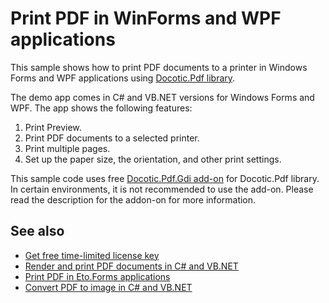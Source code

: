 # Print PDF in WinForms and WPF applications
This sample shows how to print PDF documents to a printer in Windows Forms and WPF applications using [Docotic.Pdf library](https://bitmiracle.com/pdf-library/).

The demo app comes in C# and VB.NET versions for Windows Forms and WPF. The app shows the following features:
1. Print Preview.
2. Print PDF documents to a selected printer.
3. Print multiple pages.
4. Set up the paper size, the orientation, and other print settings.

This sample code uses free [Docotic.Pdf.Gdi add-on](https://www.nuget.org/packages/BitMiracle.Docotic.Pdf.Gdi) for Docotic.Pdf library. In certain environments, it is not recommended to use the add-on. Please read the description for the addon-on for more information.

## See also
* [Get free time-limited license key](https://bitmiracle.com/pdf-library/download)
* [Render and print PDF documents in C# and VB.NET](https://bitmiracle.com/pdf-library/draw-print-pdf)
* [Print PDF in Eto.Forms applications](/Samples/Draw%20and%20print%20PDF/PrintPdfEtoForms)
* [Convert PDF to image in C# and VB.NET](https://bitmiracle.com/pdf-library/pdf-image/convert)